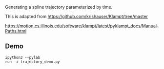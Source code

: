 Generating a spline trajectory parameterized by time.

This is adapted from https://github.com/krishauser/Klampt/tree/master

https://motion.cs.illinois.edu/software/klampt/latest/pyklampt_docs/Manual-Paths.html

## Demo

```
ipython3 --pylab
run -i trajectory_demo.py
```

